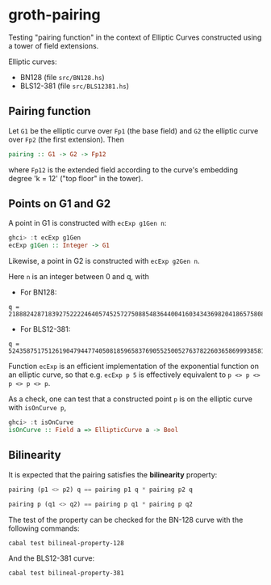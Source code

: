 # groth-pairing

Testing "pairing function" in the context of Elliptic Curves constructed using a tower of field extensions.

Elliptic curves:

- BN128 (file `src/BN128.hs`)
- BLS12-381 (file `src/BLS12381.hs`)

## Pairing function

Let `G1` be the elliptic curve over `Fp1` (the base field) and `G2` the elliptic curve over `Fp2` (the first extension).  Then

```haskell
pairing :: G1 -> G2 -> Fp12
```

where `Fp12` is the extended field according to the curve's embedding degree 'k = 12' ("top floor" in the tower).

## Points on G1 and G2

A point in G1 is constructed with `ecExp g1Gen n`:

```haskell
ghci> :t ecExp g1Gen
ecExp g1Gen :: Integer -> G1
```

Likewise, a point in G2 is constructed with `ecExp g2Gen n`.

Here `n` is an integer between 0 and q, with

- For BN128:
```
q = 21888242871839275222246405745257275088548364400416034343698204186575808495617
```

- For BLS12-381:
```
q = 52435875175126190479447740508185965837690552500527637822603658699938581184513
```

Function `ecExp` is an efficient implementation of the exponential function on an elliptic curve, so that e.g. `ecExp p 5` is effectively equivalent to `p <> p <> p <> p <> p`.

As a check, one can test that a constructed point `p` is on the elliptic curve with `isOnCurve p`,

```haskell
ghci> :t isOnCurve 
isOnCurve :: Field a => EllipticCurve a -> Bool
```

## Bilinearity

It is expected that the pairing satisfies the **bilinearity** property:

```haskell
pairing (p1 <> p2) q == pairing p1 q * pairing p2 q
```

```haskell
pairing p (q1 <> q2) == pairing p q1 * pairing p q2
```

The test of the property can be checked for the BN-128 curve  with the following commands: 

```bash
cabal test bilineal-property-128
```

And the BLS12-381 curve:

```bash
cabal test bilineal-property-381
```